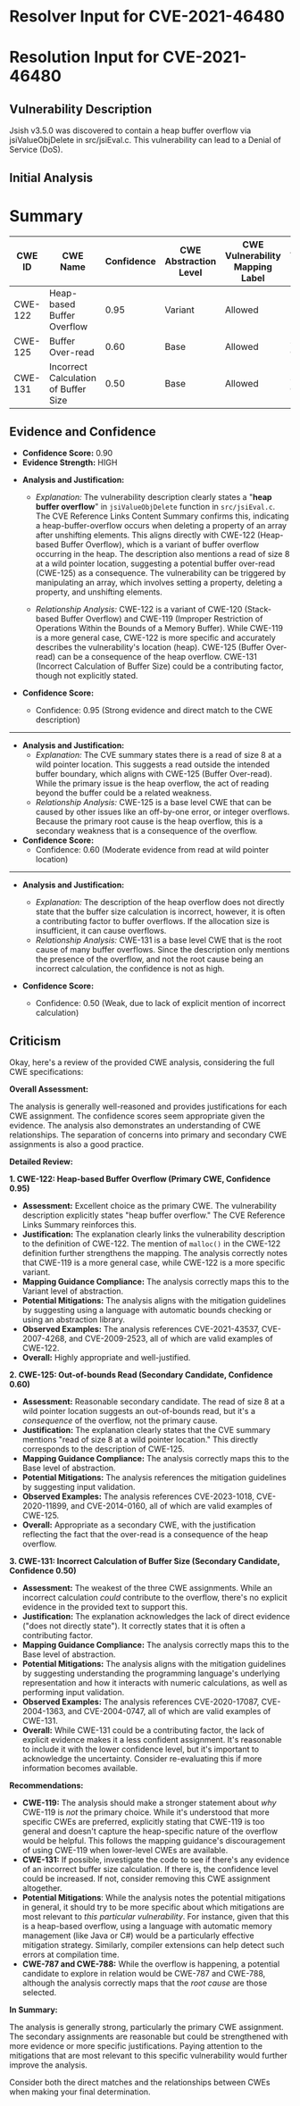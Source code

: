# Resolver Input for CVE-2021-46480

# Resolution Input for CVE-2021-46480

## Vulnerability Description
Jsish v3.5.0 was discovered to contain a heap buffer overflow via jsiValueObjDelete in src/jsiEval.c. This vulnerability can lead to a Denial of Service (DoS).

## Initial Analysis
# Summary
| CWE ID | CWE Name | Confidence | CWE Abstraction Level | CWE Vulnerability Mapping Label | CWE-Vulnerability Mapping Notes |
|---|---|---|---|---|---|
| CWE-122 | Heap-based Buffer Overflow | 0.95 | Variant | Allowed | Primary CWE |
| CWE-125 | Buffer Over-read | 0.60 | Base | Allowed | Secondary Candidate |
| CWE-131 | Incorrect Calculation of Buffer Size | 0.50 | Base | Allowed | Secondary Candidate |

## Evidence and Confidence

*   **Confidence Score:** 0.90
*   **Evidence Strength:** HIGH

- **Analysis and Justification:**  
  - *Explanation:* The vulnerability description clearly states a "**heap buffer overflow**" in `jsiValueObjDelete` function in `src/jsiEval.c`. The CVE Reference Links Content Summary confirms this, indicating a heap-buffer-overflow occurs when deleting a property of an array after unshifting elements. This aligns directly with CWE-122 (Heap-based Buffer Overflow), which is a variant of buffer overflow occurring in the heap. The description also mentions a read of size 8 at a wild pointer location, suggesting a potential buffer over-read (CWE-125) as a consequence. The vulnerability can be triggered by manipulating an array, which involves setting a property, deleting a property, and unshifting elements.

  - *Relationship Analysis:* CWE-122 is a variant of CWE-120 (Stack-based Buffer Overflow) and CWE-119 (Improper Restriction of Operations Within the Bounds of a Memory Buffer). While CWE-119 is a more general case, CWE-122 is more specific and accurately describes the vulnerability's location (heap). CWE-125 (Buffer Over-read) can be a consequence of the heap overflow. CWE-131 (Incorrect Calculation of Buffer Size) could be a contributing factor, though not explicitly stated.

- **Confidence Score:**
  - Confidence: 0.95 (Strong evidence and direct match to the CWE description)

---
- **Analysis and Justification:**  
  - *Explanation:* The CVE summary states there is a read of size 8 at a wild pointer location. This suggests a read outside the intended buffer boundary, which aligns with CWE-125 (Buffer Over-read). While the primary issue is the heap overflow, the act of reading beyond the buffer could be a related weakness.
  - *Relationship Analysis:* CWE-125 is a base level CWE that can be caused by other issues like an off-by-one error, or integer overflows. Because the primary root cause is the heap overflow, this is a secondary weakness that is a consequence of the overflow.
- **Confidence Score:**
  - Confidence: 0.60 (Moderate evidence from read at wild pointer location)

---
- **Analysis and Justification:**  
  - *Explanation:* The description of the heap overflow does not directly state that the buffer size calculation is incorrect, however, it is often a contributing factor to buffer overflows. If the allocation size is insufficient, it can cause overflows.
  - *Relationship Analysis:* CWE-131 is a base level CWE that is the root cause of many buffer overflows. Since the description only mentions the presence of the overflow, and not the root cause being an incorrect calculation, the confidence is not as high.

- **Confidence Score:**
  - Confidence: 0.50 (Weak, due to lack of explicit mention of incorrect calculation)

## Criticism
Okay, here's a review of the provided CWE analysis, considering the full CWE specifications:

**Overall Assessment:**

The analysis is generally well-reasoned and provides justifications for each CWE assignment. The confidence scores seem appropriate given the evidence. The analysis also demonstrates an understanding of CWE relationships. The separation of concerns into primary and secondary CWE assignments is also a good practice.

**Detailed Review:**

**1. CWE-122: Heap-based Buffer Overflow (Primary CWE, Confidence 0.95)**

*   **Assessment:** Excellent choice as the primary CWE. The vulnerability description explicitly states "heap buffer overflow." The CVE Reference Links Summary reinforces this.
*   **Justification:** The explanation clearly links the vulnerability description to the definition of CWE-122. The mention of `malloc()` in the CWE-122 definition further strengthens the mapping. The analysis correctly notes that CWE-119 is a more general case, while CWE-122 is a more specific variant.
*   **Mapping Guidance Compliance:** The analysis correctly maps this to the Variant level of abstraction.
*   **Potential Mitigations:** The analysis aligns with the mitigation guidelines by suggesting using a language with automatic bounds checking or using an abstraction library.
*   **Observed Examples:** The analysis references CVE-2021-43537, CVE-2007-4268, and CVE-2009-2523, all of which are valid examples of CWE-122.
*   **Overall:** Highly appropriate and well-justified.

**2. CWE-125: Out-of-bounds Read (Secondary Candidate, Confidence 0.60)**

*   **Assessment:** Reasonable secondary candidate. The read of size 8 at a wild pointer location suggests an out-of-bounds read, but it's a *consequence* of the overflow, not the primary cause.
*   **Justification:** The explanation clearly states that the CVE summary mentions "read of size 8 at a wild pointer location." This directly corresponds to the description of CWE-125.
*   **Mapping Guidance Compliance:** The analysis correctly maps this to the Base level of abstraction.
*   **Potential Mitigations:** The analysis references the mitigation guidelines by suggesting input validation.
*   **Observed Examples:** The analysis references CVE-2023-1018, CVE-2020-11899, and CVE-2014-0160, all of which are valid examples of CWE-125.
*   **Overall:** Appropriate as a secondary CWE, with the justification reflecting the fact that the over-read is a consequence of the heap overflow.

**3. CWE-131: Incorrect Calculation of Buffer Size (Secondary Candidate, Confidence 0.50)**

*   **Assessment:** The weakest of the three CWE assignments. While an incorrect calculation *could* contribute to the overflow, there's no explicit evidence in the provided text to support this.
*   **Justification:** The explanation acknowledges the lack of direct evidence ("does not directly state"). It correctly states that it is often a contributing factor.
*   **Mapping Guidance Compliance:** The analysis correctly maps this to the Base level of abstraction.
*   **Potential Mitigations:** The analysis aligns with the mitigation guidelines by suggesting understanding the programming language's underlying representation and how it interacts with numeric calculations, as well as performing input validation.
*   **Observed Examples:** The analysis references CVE-2020-17087, CVE-2004-1363, and CVE-2004-0747, all of which are valid examples of CWE-131.
*   **Overall:** While CWE-131 could be a contributing factor, the lack of explicit evidence makes it a less confident assignment. It's reasonable to include it with the lower confidence level, but it's important to acknowledge the uncertainty. Consider re-evaluating this if more information becomes available.

**Recommendations:**

*   **CWE-119:** The analysis should make a stronger statement about *why* CWE-119 is *not* the primary choice. While it's understood that more specific CWEs are preferred, explicitly stating that CWE-119 is too general and doesn't capture the heap-specific nature of the overflow would be helpful. This follows the mapping guidance's discouragement of using CWE-119 when lower-level CWEs are available.
*   **CWE-131:** If possible, investigate the code to see if there's any evidence of an incorrect buffer size calculation. If there is, the confidence level could be increased. If not, consider removing this CWE assignment altogether.
*   **Potential Mitigations**: While the analysis notes the potential mitigations in general, it should try to be more specific about which mitigations are most relevant to *this particular vulnerability*. For instance, given that this is a heap-based overflow, using a language with automatic memory management (like Java or C#) would be a particularly effective mitigation strategy.  Similarly, compiler extensions can help detect such errors at compilation time.
* **CWE-787 and CWE-788:** While the overflow is happening, a potential candidate to explore in relation would be CWE-787 and CWE-788, although the analysis correctly maps that the *root cause* are those selected.

**In Summary:**

The analysis is generally strong, particularly the primary CWE assignment. The secondary assignments are reasonable but could be strengthened with more evidence or more specific justifications. Paying attention to the mitigations that are most relevant to this specific vulnerability would further improve the analysis.

Consider both the direct matches and the relationships between CWEs
when making your final determination.
        